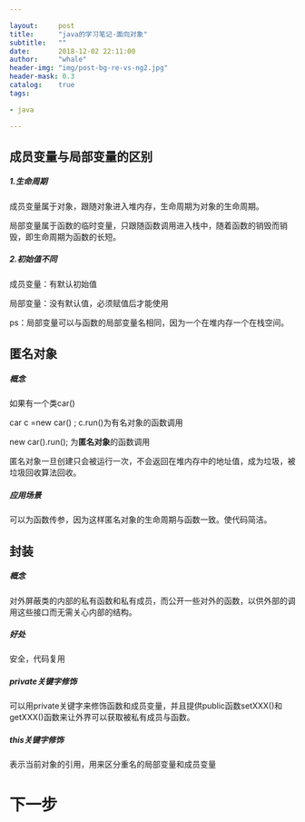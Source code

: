 ```yaml
---

layout:     post
title:      "java的学习笔记·面向对象"
subtitle:   ""
date:       2018-12-02 22:11:00
author:     "whale"
header-img: "img/post-bg-re-vs-ng2.jpg"
header-mask: 0.3
catalog:    true
tags:

- java

---
```




## 成员变量与局部变量的区别

##### 1.生命周期

成员变量属于对象，跟随对象进入堆内存，生命周期为对象的生命周期。

局部变量属于函数的临时变量，只跟随函数调用进入栈中，随着函数的销毁而销毁，即生命周期为函数的长短。

##### 2.初始值不同

成员变量：有默认初始值

局部变量：没有默认值，必须赋值后才能使用

ps：局部变量可以与函数的局部变量名相同，因为一个在堆内存一个在栈空间。



## 匿名对象

##### 概念

如果有一个类car()

car c =new car() ; c.run()为有名对象的函数调用

new car().run(); 为**匿名对象**的函数调用

匿名对象一旦创建只会被运行一次，不会返回在堆内存中的地址值，成为垃圾，被垃圾回收算法回收。

##### 应用场景

可以为函数传参，因为这样匿名对象的生命周期与函数一致。使代码简洁。



## 封装

##### 概念

对外屏蔽类的内部的私有函数和私有成员，而公开一些对外的函数，以供外部的调用这些接口而无需关心内部的结构。

##### 好处

安全，代码复用

##### private关键字修饰

可以用private关键字来修饰函数和成员变量，并且提供public函数setXXX()和getXXX()函数来让外界可以获取被私有成员与函数。

##### this关键字修饰

表示当前对象的引用，用来区分重名的局部变量和成员变量

# 下一步





